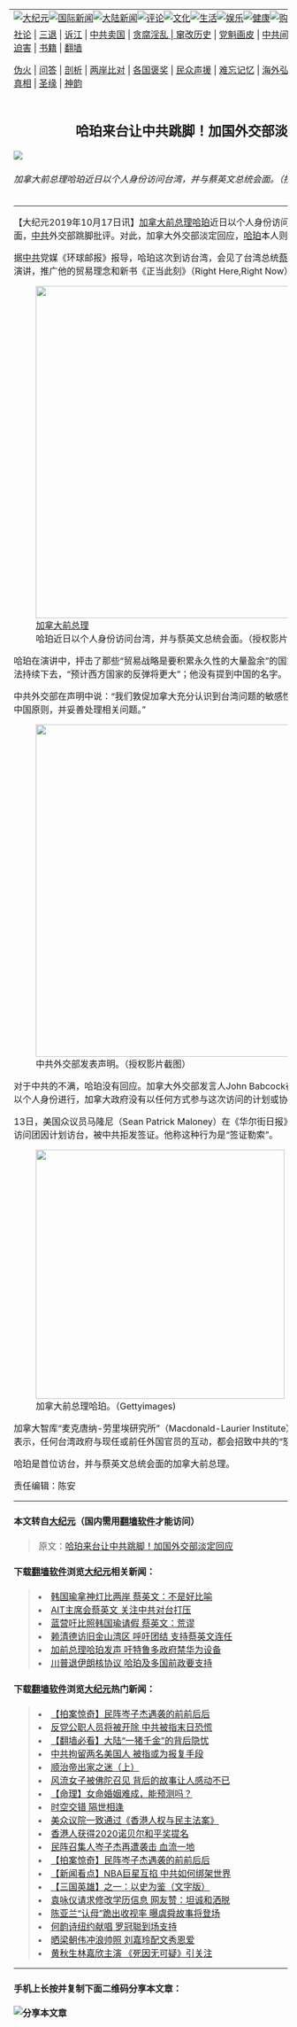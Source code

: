 <a name="1" id="1" target="_blank"></a><span id="1"></span>
<table border="0"><tr><td colspan="2" VALIGN=TOP><a href="https://github.com/clgbyu263/djy/blob/master/gb/nsc413.md#1"><img src="https://raw.githubusercontent.com/clgbyu263/www/master/t/djy/1.jpg" title="大纪元"></a><a href="https://github.com/clgbyu263/djy/blob/master/gb/n24hr.md#1"><img src="https://raw.githubusercontent.com/clgbyu263/www/master/t/djy/3.jpg" title="国际新闻"></a><a href="https://github.com/clgbyu263/djy/blob/master/gb/nsc413.md#1"><img src="https://raw.githubusercontent.com/clgbyu263/www/master/t/djy/4.jpg" title="大陆新闻"></a><a href="https://github.com/clgbyu263/djy/blob/master/gb/news392.md#1"><img src="https://raw.githubusercontent.com/clgbyu263/www/master/t/djy/5.jpg" title="评论"></a><a href="https://github.com/clgbyu263/djy/blob/master/gb/news2007.md#1"><img src="https://raw.githubusercontent.com/clgbyu263/www/master/t/djy/6.jpg" title="文化"></a><a href="https://github.com/clgbyu263/djy/blob/master/gb/news2008.md#1"><img src="https://raw.githubusercontent.com/clgbyu263/www/master/t/djy/7.jpg" title="生活"></a><a href="https://github.com/clgbyu263/djy/blob/master/gb/ncyule.md#1"><img src="https://raw.githubusercontent.com/clgbyu263/www/master/t/djy/8.jpg" title="娱乐"></a><a href="https://github.com/clgbyu263/djy/blob/master/gb/nsc1002.md#1"><img src="https://raw.githubusercontent.com/clgbyu263/www/master/t/djy/9.jpg" title="健康"><a href="https://www.youlucky.com"><img src="https://raw.githubusercontent.com/clgbyu263/www/master/t/djy/10.jpg" title="购物"></a><a href="https://www.supportepoch.org/donation?utm_medium=epochtimes&utm_source=referral&utm_campaign=donate_button_djyhomepage"><img src="https://raw.githubusercontent.com/clgbyu263/www/master/t/djy/12.jpg" title="捐款"></a></td></tr>
<tr><td colspan="2" VALIGN=TOP><a target="_blank" href="https://git.io/fjCRf">社论</a> | <a target="_blank" href="https://github.com/clgbyu263/djy/blob/master/gb/nf5657.md#1">三退</a> | <a target="_blank" href="https://github.com/clgbyu263/djy/blob/master/gb/nf6123.md#1">诉江</a> | <a target="_blank" href="https://github.com/clgbyu263/djy/blob/master/gb/nf1176117.md#1">中共卖国</a> | <a target="_blank" href="https://github.com/clgbyu263/djy/blob/master/gb/nf5773.md#1">贪腐淫乱 | <a target="_blank" href="https://github.com/clgbyu263/djy/blob/master/gb/nf1176115.md#1">窜改历史</a> | <a target="_blank" href="https://github.com/clgbyu263/djy/blob/master/gb/nf1176107.md#1">党魁画皮</a> | <a target="_blank" href="https://github.com/clgbyu263/djy/blob/master/gb/nf1320400.md#1">中共间谍</a> | <a target="_blank" href="https://github.com/clgbyu263/djy/blob/master/gb/nf1176114.md#1">破坏传统</a> | <a target="_blank" href="https://github.com/clgbyu263/djy/blob/master/gb/nf5287.md#1">恶贯满盈</a> | <a target="_blank" href="https://github.com/clgbyu263/djy/blob/master/gb/ncid278.md#1">人权</a> | <a target="_blank" href="https://github.com/clgbyu263/djy/blob/master/gb/nf1176111.md#1">迫害</a> | <a target="_blank" href="https://github.com/clgbyu263/djy/blob/master/gb/nf1235328.md#1">书籍</a> | <a target="_blank" href="https://github.com/clgbyu263/www/blob/master/README.md?zsrh#1">翻墙</a></p><p><a target="_blank" href="https://github.com/clgbyu263/djy/blob/master/gb/nf5562.md#1">伪火</a> | <a target="_blank" href="https://github.com/clgbyu263/djy/blob/master/gb/nf4378.md#1">问答</a> | <a target="_blank" href="https://github.com/clgbyu263/djy/blob/master/gb/nf5792.md#1">剖析</a> | <a target="_blank" href="https://github.com/clgbyu263/djy/blob/master/gb/nf5735.md#1">两岸比对</a> | <a target="_blank" href="https://github.com/clgbyu263/djy/blob/master/gb/nf6119.md#1">各国褒奖</a> | <a target="_blank" href="https://github.com/clgbyu263/djy/blob/master/gb/nf6120.md#1">民众声援</a> | <a target="_blank" href="https://github.com/clgbyu263/djy/blob/master/gb/nf1188594.md#1">难忘记忆</a> | <a target="_blank" href="https://github.com/clgbyu263/djy/blob/master/gb/nf3180.md#1">海外弘传</a> | <a target="_blank" href="https://github.com/clgbyu263/djy/blob/master/gb/nf5410.md#1">万人上访</a> | <a target="_blank" href="https://github.com/clgbyu263/ntdtv/blob/master/gb/prog1530_1.md#1">和平抗议</a> | <a target="_blank" href="https://github.com/clgbyu263/djy/blob/master/gb/nf4386.md#1">支持</a> | <a target="_blank" href="https://github.com/clgbyu263/djy/blob/master/gb/nf4389.md#1">真相</a> | <a target="_blank" href="https://github.com/clgbyu263/djy/blob/master/gb/nf5790.md#1">圣缘</a> | <a target="_blank" href="https://github.com/clgbyu263/djy/blob/master/gb/nf4786.md#1">神韵</a></td></tr>
<tr><td VALIGN=TOP width="626"><h2 align=center>哈珀来台让中共跳脚！加国外交部淡定回应</h2>
<img src="http://i.epochtimes.com/assets/uploads/2019/10/19-10-174.10-600x400.jpg" />
<h6>加拿大前总理哈珀近日以个人身份访问台湾，并与蔡英文总统会面。（授权影片截图）
</h6>
<hr>
<p>【大纪元2019年10月17日讯】<a href="https://github.com/clgbyu263/djy/blob/master/gb/tag/%E5%8A%A0%E6%8B%BF%E5%A4%A7%E5%89%8D%E6%80%BB%E7%90%86.md">加拿大前总理</a><a href="https://github.com/clgbyu263/djy/blob/master/gb/tag/%E5%93%88%E7%8F%80.md">哈珀</a>近日以个人身份访问台湾，并与<a href="https://github.com/clgbyu263/djy/blob/master/gb/tag/%E8%94%A1%E8%8B%B1%E6%96%87.md">蔡英文</a>总统会面，<a href="https://github.com/clgbyu263/djy/blob/master/gb/tag/%E4%B8%AD%E5%85%B1.md">中共</a>外交部跳脚批评。对此，加拿大外交部淡定回应，<a href="https://github.com/clgbyu263/djy/blob/master/gb/tag/%E5%93%88%E7%8F%80.md">哈珀</a>本人则是没有回应。</p>
<p>据<a href="https://github.com/clgbyu263/djy/blob/master/gb/tag/%E4%B8%AD%E5%85%B1.md">中共</a>党媒《环球邮报》报导，哈珀这次到访台湾，会见了台湾总统<a href="https://github.com/clgbyu263/djy/blob/master/gb/tag/%E8%94%A1%E8%8B%B1%E6%96%87.md">蔡英文</a>，并在<a href="https://github.com/clgbyu263/djy/blob/master/gb/tag/%E7%8E%89%E5%B1%B1%E8%AE%BA%E5%9D%9B.md">玉山论坛</a>发表演讲，推广他的贸易理念和新书《正当此刻》（Right Here,Right Now）。</p>
<figure id="attachment_11594171" style="width: 600px" class="wp-caption aligncenter"><a href="http://i.epochtimes.com/assets/uploads/2019/10/19-10-174.10.jpg"><img class="size-large wp-image-11594171" src="http://i.epochtimes.com/assets/uploads/2019/10/19-10-174.10-600x395.jpg" alt="" width="600" b="395" /></a><figcaption class="wp-caption-text"><a href="https://github.com/clgbyu263/djy/blob/master/gb/tag/%E5%8A%A0%E6%8B%BF%E5%A4%A7%E5%89%8D%E6%80%BB%E7%90%86.md">加拿大前总理</a>哈珀近日以个人身份访问台湾，并与蔡英文总统会面。（授权影片截图）</figcaption></figure>
<p>哈珀在演讲中，抨击了那些“贸易战略是要积累永久性的大量盈余”的国家。他表示，如果这种做法持续下去，“预计西方国家的反弹将更大”；他没有提到中国的名字。</p>
<p>中共外交部在声明中说：“我们敦促加拿大充分认识到台湾问题的敏感性和复杂性，认真遵守一个中国原则，并妥善处理相关问题。”</p>
<figure id="attachment_11594174" style="width: 600px" class="wp-caption aligncenter"><a href="http://i.epochtimes.com/assets/uploads/2019/10/2019-10-174.11.jpg"><img class="size-large wp-image-11594174" src="http://i.epochtimes.com/assets/uploads/2019/10/2019-10-174.11-600x395.jpg" alt="" width="600" b="395" /></a><figcaption class="wp-caption-text">中共外交部发表声明。（授权影片截图）</figcaption></figure>
<p>对于中共的不满，哈珀没有回应。加拿大外交部发言人John Babcock在声明中说，“哈珀此行是以个人身份进行，加拿大政府没有以任何方式参与这次访问的计划或协助。”</p>
<p>13日，美国众议员马隆尼（Sean Patrick Maloney）在《华尔街日报》披露，本月美国会议员访问团因计划访台，被中共拒发签证。他称这种行为是“签证勒索”。</p>
<figure id="attachment_7065265" style="width: 450px" class="wp-caption aligncenter"><a href="http://i.epochtimes.com/assets/uploads/2006/03/60310054617794.jpg"><img class="wp-image-7065265 size-medium" src="http://i.epochtimes.com/assets/uploads/2006/03/60310054617794-450x477.jpg" alt="" width="450" b="477" /></a><figcaption class="wp-caption-text">加拿大前总理哈珀。（Gettyimages)</figcaption></figure>
<p>加拿大智库“麦克唐纳-劳里埃研究所”（Macdonald-Laurier Institute）研究员J.Michael Cole表示，任何台湾政府与现任或前任外国官员的互动，都会招致中共的“怒火”。</p>
<p>哈珀是首位访台，并与蔡英文总统会面的加拿大前总理。</p>
<p><center><a class="no-margin" src="https://vs.youmaker.com/2019/1017/f7b4224c-f6aa-4720-59c3-742c794ff509?r=16x9&amp;s=720x480&amp;d=96" width="600" b="338" frameborder="0" allowfullscreen="allowfullscreen"></a></center>责任编辑：陈安</p>
<hr>

#### 本文转自<a href="http://www.epochtimes.com">大纪元</a>（国内需用<a href="https://git.io/JesJV">翻墙软件</a>才能访问）
> 原文：<a href="http://www.epochtimes.com/gb/19/10/17/n11594088.htm">哈珀来台让中共跳脚！加国外交部淡定回应</a>
#### 下载<a href="https://git.io/JesJV">翻墙软件</a>浏览<a href="http://www.epochtimes.com">大纪元</a>相关新闻：
> <li><a href="http://www.epochtimes.com/gb/19/10/16/n11592332.htm">韩国瑜拿神灯比两岸 蔡英文：不是好比喻</a></li>
> <li><a href="http://www.epochtimes.com/gb/19/10/16/n11592057.htm">AIT主席会蔡英文 关注中共对台打压</a></li>
> <li><a href="http://www.epochtimes.com/gb/19/10/16/n11591491.htm">蓝营吁比照韩国瑜请假 蔡英文：荒谬</a></li>
> <li><a href="http://www.epochtimes.com/gb/19/10/16/n11591555.htm">赖清德访旧金山湾区  呼吁团结 支持蔡英文连任</a></li>
> <li><a href="http://www.epochtimes.com/gb/18/12/7/n10898039.htm">加前总理哈珀发声 吁特鲁多政府禁华为设备</a></li>
> <li><a href="http://www.epochtimes.com/gb/18/5/10/n10381303.htm">川普退伊朗核协议 哈珀及多国前政要支持</a></li>

#### 下载<a href="https://git.io/JesJV">翻墙软件</a>浏览<a href="http://www.epochtimes.com">大纪元</a>热门新闻：
> <li><a href="http://www.epochtimes.com/gb/19/10/17/n11593486.htm">【拍案惊奇】民阵岑子杰遇袭的前前后后</a></li>
> <li><a href="http://www.epochtimes.com/gb/19/10/17/n11593933.htm">反党公职人员将被开除 中共被指末日恐慌</a></li>
> <li><a href="http://www.epochtimes.com/gb/19/10/17/n11593402.htm">【翻墙必看】大陆“一猪千金”的背后隐忧</a></li>
> <li><a href="http://www.epochtimes.com/gb/19/10/17/n11594161.htm">中共拘留两名美国人 被指或为报复手段</a></li>
> <li><a href="http://www.epochtimes.com/gb/19/10/7/n11574429.htm">顺治帝出家之迷（上）</a></li>
> <li><a href="http://www.epochtimes.com/gb/18/4/24/n10333497.htm">风流女子被佛陀召见 背后的故事让人感动不已</a></li>
> <li><a href="http://www.epochtimes.com/gb/19/9/26/n11547283.htm">【命理】女命婚姻难成，能预测吗？</a></li>
> <li><a href="http://www.epochtimes.com/gb/19/10/8/n11575079.htm">时空交错 隔世相逢</a></li>
> <li><a href="http://www.epochtimes.com/gb/19/10/15/n11590647.htm">美众议院一致通过《香港人权与民主法案》</a></li>
> <li><a href="http://www.epochtimes.com/gb/19/10/16/n11591752.htm">香港人获得2020诺贝尔和平奖提名</a></li>
> <li><a href="http://www.epochtimes.com/gb/19/10/16/n11592430.htm">民阵召集人岑子杰再遭袭击 血流一地</a></li>
> <li><a href="http://www.epochtimes.com/gb/19/10/17/n11593486.htm">【拍案惊奇】民阵岑子杰遇袭的前前后后</a></li>
> <li><a href="http://www.epochtimes.com/gb/19/10/16/n11592454.htm">【新闻看点】NBA巨星互掐 中共如何绑架世界</a></li>
> <li><a href="http://www.epochtimes.com/gb/19/10/17/n11593468.htm">【三国英雄】之一：以史为鉴（文字版）</a></li>
> <li><a href="http://www.epochtimes.com/gb/19/10/15/n11590662.htm">袁咏仪请求修改学历信息 网友赞：坦诚和洒脱</a></li>
> <li><a href="http://www.epochtimes.com/gb/19/10/16/n11592638.htm">陈亚兰“认母”跪出收视率 曝虞舜故事将登场</a></li>
> <li><a href="http://www.epochtimes.com/gb/19/10/15/n11590848.htm">何韵诗纽约献唱 罗冠聪到场支持</a></li>
> <li><a href="http://www.epochtimes.com/gb/19/10/15/n11590564.htm">晒梁朝伟冲浪帅照 刘嘉玲配文秀恩爱</a></li>
> <li><a href="http://www.epochtimes.com/gb/19/10/16/n11593275.htm">黄秋生林嘉欣主演 《死因无可疑》引关注</a></li>
<hr>

#### 手机上长按并复制下面二维码分享本文章：<br><br><img src="http://www.hehaibao.com/qr/index.php?m=1&e=L&p=10&t=&d=https://github.com/clgbyu263/djy/blob/master/gb/19/10/17/n11594088.md%231" title="分享本文章"></td><td VALIGN=TOP><a href="https://github.com/clgbyu263/djy/blob/master/gb/16/1/21/n4622075.md?dfh#1" target="_blank"><img src="https://raw.githubusercontent.com/clgbyu263/djy/master/gb/300/wei-f1.jpg" title="中共的伪火骗局"  alt="中共的伪火骗局"></a><br><a href="https://github.com/clgbyu263/yh/blob/master/README.md?dfh#1" target="_blank"><img src="https://raw.githubusercontent.com/clgbyu263/djy/master/gb/300/yong-h.jpg" title="永恒的见证"  alt="永恒的见证"></a><br><a href="https://github.com/clgbyu263/djy/blob/master/gb/13/9/29/n3974789.md?dfh#1" target="_blank"><img src="https://raw.githubusercontent.com/clgbyu263/djy/master/gb/300/shang-lnz.jpg" title="善良女子被中共投男牢"  alt="善良女子被中共投男牢"></a><br><a href="https://github.com/clgbyu263/djy/blob/master/gb/16/3/16/n4663449.md?dfh#1" target="_blank"><img src="https://raw.githubusercontent.com/clgbyu263/djy/master/gb/300/huo-z3.jpg" title="警卫目击活摘器官"  alt="警卫目击活摘器官"></a><br><a href="https://github.com/clgbyu263/djy/blob/master/gb/16/8/7/n8177641.md?dfh#1" target="_blank"><img src="https://raw.githubusercontent.com/clgbyu263/djy/master/gb/300/huo-z4.jpg" title="证人描述活摘恐怖"  alt="证人描述活摘恐怖"></a><br><a href="https://github.com/clgbyu263/djy/blob/master/gb/10/4/19/n2881569.md?dfh#1" target="_blank"><img src="https://raw.githubusercontent.com/clgbyu263/djy/master/gb/300/huo-z1.jpg" title="揭开活摘器官黑幕"  alt="揭开活摘器官黑幕"></a><br><a href="https://github.com/clgbyu263/djy/blob/master/gb/10/11/7/n3077476.md?dfh#1" target="_blank"><img src="https://raw.githubusercontent.com/clgbyu263/djy/master/gb/300/ma-ks.jpg" title="马克思的成魔之路"  alt="马克思的成魔之路"></a><br><a href="https://github.com/clgbyu263/djy/blob/master/gb/14/6/9/n4173977.md?dfh#1" target="_blank"><img src="https://raw.githubusercontent.com/clgbyu263/djy/master/gb/300/chang-zs.jpg" title="藏字石 蕴天机"  alt="藏字石 蕴天机"></a><br><a href="https://github.com/clgbyu263/djy/blob/master/gb/18/5/10/n10381511.md?dfh#1" target="_blank"><img src="https://raw.githubusercontent.com/clgbyu263/djy/master/gb/300/st1.jpg" title="关注3亿人三退"  alt="关注3亿人三退"></a><br><a href="https://github.com/clgbyu263/djy/blob/master/gb/18/3/21/n10237682.md?dfh#1" target="_blank"><img src="https://raw.githubusercontent.com/clgbyu263/djy/master/gb/300/jie-t.jpg" title="解体中共复兴中华"  alt="解体中共复兴中华"></a><br><a href="https://github.com/clgbyu263/djy/blob/master/gb/9/2/9/n2422991.md?dfh#1" target="_blank"><img src="https://raw.githubusercontent.com/clgbyu263/djy/master/gb/300/gao-zs.jpg" title="中共迫害良心律师"  alt="中共迫害良心律师"></a><br><a href="https://github.com/clgbyu263/djy/blob/master/gb/18/12/9/n10900044.md?dfh#1" target="_blank"><img src="https://raw.githubusercontent.com/clgbyu263/djy/master/gb/300/sj1.jpg" title="303万人举报江泽民"  alt="303万人举报江泽民"></a><br><a href="https://github.com/clgbyu263/djy/blob/master/gb/18/8/28/n10672014.md?dfh#1" target="_blank"><img src="https://raw.githubusercontent.com/clgbyu263/djy/master/gb/300/sj2.jpg" title="这些官员为何起诉江泽民"  alt="这些官员为何起诉江泽民"></a><br><a href="https://github.com/clgbyu263/djy/blob/master/gb/8/12/18/n2367165.md?dfh#1" target="_blank"><img src="https://raw.githubusercontent.com/clgbyu263/djy/master/gb/300/liangan.jpg" title="海峡两岸的强烈对比"  alt="海峡两岸的强烈对比"></a><br><a href="https://github.com/clgbyu263/djy/blob/master/gb/15/5/5/n4427238.md?dfh#1" target="_blank"><img src="https://raw.githubusercontent.com/clgbyu263/djy/master/gb/300/jia-ndzl.jpg" title="加拿大总理的贺信"  alt="加拿大总理的贺信"></a><br><a href="https://github.com/clgbyu263/djy/blob/master/gb/11/6/17/n3289382.md?dfh#1" target="_blank"><img src="https://raw.githubusercontent.com/clgbyu263/djy/master/gb/300/xiao-wd.jpg" title="探寻真相兼听则明"  alt="探寻真相兼听则明"></a><br><a href="https://github.com/clgbyu263/djy/blob/master/gb/18/10/27/n10812623.md?dfh#1" target="_blank"><img src="https://raw.githubusercontent.com/clgbyu263/djy/master/gb/300/yindu.jpg" title="印度媒体报道东方"  alt="印度媒体报道东方"></a><br><a href="https://github.com/clgbyu263/djy/blob/master/gb/18/6/9/n10469652.md?dfh#1" target="_blank"><img src="https://raw.githubusercontent.com/clgbyu263/djy/master/gb/300/xie-j.jpg" title="不一样的海外校园"  alt="不一样的海外校园"></a><br><a href="https://github.com/clgbyu263/djy/blob/master/gb/7/4/5/n1669415.md?dfh#1" target="_blank"><img src="https://raw.githubusercontent.com/clgbyu263/djy/master/gb/300/li-up.jpg" title="从大师到徒弟的传奇"  alt="从大师到徒弟的传奇"></a><br><a href="https://github.com/clgbyu263/djy/blob/master/gb/17/5/26/n9191512.md?dfh#1" target="_blank"><img src="https://raw.githubusercontent.com/clgbyu263/djy/master/gb/300/zfl2.jpg" title="亿万人与东方一本奇书"  alt="亿万人与东方一本奇书"></a><br><a href="https://github.com/clgbyu263/djy/blob/master/gb/13/11/27/n4020290.md?dfh#1" target="_blank"><img src="https://raw.githubusercontent.com/clgbyu263/djy/master/gb/300/zhen-h.jpg" title="大陆见不到的震撼场面"  alt="大陆见不到的震撼场面"></a><br><a href="https://github.com/clgbyu263/djy/blob/master/gb/15/7/17/n4482910.md?dfh#1" target="_blank"><img src="https://raw.githubusercontent.com/clgbyu263/djy/master/gb/300/dalu-sk.jpg" title="人心向善 大陆当初盛况"  alt="人心向善 大陆当初盛况"></a><br><a href="https://github.com/clgbyu263/djy/blob/master/gb/9/10/15/n2689419.md?dfh#1" target="_blank"><img src="https://raw.githubusercontent.com/clgbyu263/djy/master/gb/300/zfl1.jpg" title="追寻真理 这书讲什么"  alt="追寻真理 这书讲什么"></a><br><a href="https://github.com/clgbyu263/www/blob/master/README.md?dfh#1" target="_blank"><img src="https://raw.githubusercontent.com/clgbyu263/djy/master/gb/300/fq1.jpg" title="下载免费翻墙软件"  alt="下载免费翻墙软件"></a><br></td></tr></table>
